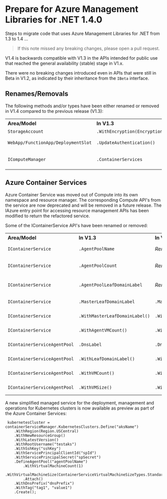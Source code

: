 ﻿# Prepare for Azure Management Libraries for .NET 1.4.0 #

Steps to migrate code that uses Azure Management Libraries for .NET from 1.3 to 1.4 ...

> If this note missed any breaking changes, please open a pull request.

V1.4 is backwards compatible with V1.3 in the APIs intended for public use that reached the general availability (stable) stage in V1.x. 

There were no breaking changes introduced even in APIs that were still in Beta in V1.2, as indicated by their inheritance from the `IBeta` interface.

## Renames/Removals

The following methods and/or types have been either renamed or removed in V1.4 compared to the previous release (V1.3):

<table>
  <tr>
    <th align=left>Area/Model</th>
    <th align=left>In V1.3</th>
    <th align=left>In V1.4</th>
    <th align=left>Remarks</th>
  </tr>
  <tr>
    <td><code>StorageAccount</code></td>
    <td><code>.WithEncryption(Encryption)</code></td>
    <td><i>Removed</i></td>
    <td>Use <code>WithEncryption()</code> instead</td>
  </tr>
  <tr>
    <td><code>WebApp/FunctionApp/DeploymentSlot</code></td>
    <td><code>.UpdateAuthentication()</code></td>
    <td><i>Removed</i></td>
    <td>Please remove and re-define authentication instead</td>
  </tr>
  <tr>
    <td><code>IComputeManager</code></td>
    <td><code>.ContainerServices</code></td>
    <td><i>Deprecated</i></td>
    <td>Use <code>IContainerServiceManager.ContainerServices</code> instead</td>
  </tr></table>

## Azure Container Services

Azure Container Service was moved out of Compute into its own namespace and resource manager. The corresponding Compute API's from the service are now deprecated and will be removed in a future release. The IAzure entry point for accessing resource management APIs has been modified to return the refactored service.

Some of the IContainerService API's have been renamed or removed:

<table>
  <tr>
    <th align=left>Area/Model</th>
    <th align=left>In V1.3</th>
    <th align=left>In V1.4</th>
    <th align=left>Remarks</th>
    <th align=left>Ref</th>
  </tr>
  <tr>
    <td><code>IContainerService</code></td>
    <td><code>.AgentPoolName</code></td>
    <td><i>Removed</i></td>
    <td>Use <code>.AgentPools.First().Value.Name</code> instead</td>
    <td><a href="https://github.com/Azure/azure-libraries-for-net/pull/96">PR #96</a></td>
  </tr>
  <tr>
    <td><code>IContainerService</code></td>
    <td><code>.AgentPoolCount</code></td>
    <td><i>Removed</i></td>
    <td>Use <code>.AgentPools.First().Value.Count</code> instead</td>
    <td><a href="https://github.com/Azure/azure-libraries-for-net/pull/96">PR #96</a></td>
  </tr>
  <tr>
    <td><code>IContainerService</code></td>
    <td><code>.AgentPoolLeafDomainLabel</code></td>
    <td><i>Removed</i></td>
    <td>Use <code>.AgentPools.First().Value.DnsPrefix</code> instead</td>
    <td><a href="https://github.com/Azure/azure-libraries-for-net/pull/96">PR #96</a></td>
  </tr>
  <tr>
    <td><code>IContainerService</code></td>
    <td><code>.MasterLeafDomainLabel</code></td>
    <td><code>.MasterDnsPrefix</code></td>
    <td></td>
    <td><a href="https://github.com/Azure/azure-libraries-for-net/pull/96">PR #96</a></td>
  </tr>
  <tr>
    <td><code>IContainerService</code></td>
    <td><code>.WithMasterLeafDomainLabel()</code></td>
    <td><code>.WithMasterDnsPrefix()</code></td>
    <td></td>
    <td><a href="https://github.com/Azure/azure-libraries-for-net/pull/96">PR #96</a></td>
  </tr>
  <tr>
    <td><code>IContainerService</code></td>
    <td><code>.WithAgentVMCount()</code></td>
    <td><code>.WithAgentVirtualMachineCount()</code></td>
    <td></td>
    <td><a href="https://github.com/Azure/azure-libraries-for-net/pull/96">PR #96</a></td>
  </tr>
  <tr>
    <td><code>IContainerServiceAgentPool</code></td>
    <td><code>.DnsLabel</code></td>
    <td><code>.DnsPrefix</code></td>
    <td></td>
    <td><a href="https://github.com/Azure/azure-libraries-for-net/pull/96">PR #96</a></td>
  </tr>
  <tr>
    <td><code>IContainerServiceAgentPool</code></td>
    <td><code>.WithLeafDomainLabel()</code></td>
    <td><code>.WithDnsPrefix()</code></td>
    <td></td>
    <td><a href="https://github.com/Azure/azure-libraries-for-net/pull/96">PR #96</a></td>
  </tr>
  <tr>
    <td><code>IContainerServiceAgentPool</code></td>
    <td><code>.WithVMCount()</code></td>
    <td><code>.WithVirtualMachineCount()</code></td>
    <td></td>
    <td><a href="https://github.com/Azure/azure-libraries-for-net/pull/96">PR #96</a></td>
  </tr>
  <tr>
    <td><code>IContainerServiceAgentPool</code></td>
    <td><code>.WithVMSize()</code></td>
    <td><code>.WithVirtualMachineSize()</code></td>
    <td></td>
    <td><a href="https://github.com/Azure/azure-libraries-for-net/pull/96">PR #96</a></td>
  </tr>
</table>


A new simplified managed service for the deployment, management and operations for Kubernetes clusters is now available as preview as part of the Azure Container Services:

```CSharp
 kubernetesCluster = containerServiceManager.KubernetesClusters.Define("aksName")
    .WithRegion(Region.USCentral)
    .WithNewResourceGroup()
    .WithLatestVersion()
    .WithRootUsername("testaks")
    .WithSshKey("sshKey")
    .WithServicePrincipalClientId("spId")
    .WithServicePrincipalSecret("spSecret")
    .DefineAgentPool("agentPoolName")
        .WithVirtualMachineCount(1)
        .WithVirtualMachineSize(ContainerServiceVirtualMachineSizeTypes.StandardD1V2)
        .Attach()
    .WithDnsPrefix("dnsPrefix")
    .WithTag("tag1", "value1")
    .Create();
```
